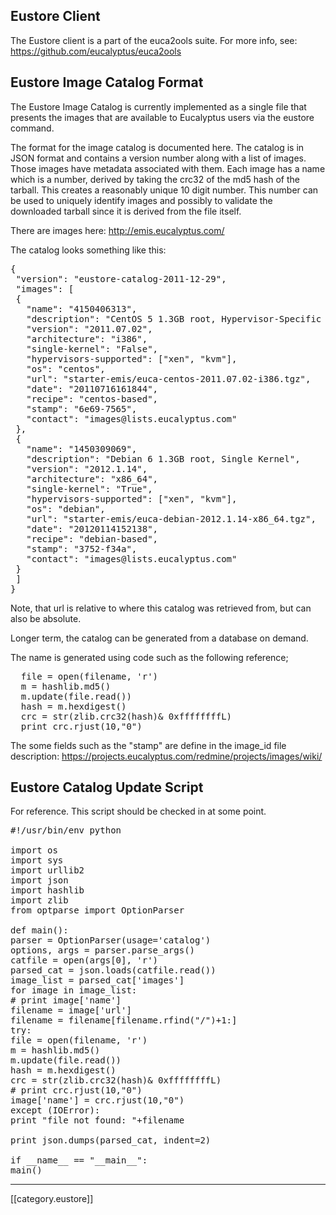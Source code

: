 ## Eustore Client

The Eustore client is a part of the euca2ools suite.  For more info, see: https://github.com/eucalyptus/euca2ools

## Eustore Image Catalog Format

The Eustore Image Catalog is currently implemented as a single file that presents the images that are available to Eucalyptus users via the eustore command.

The format for the image catalog is documented here. The catalog is in JSON format and contains a version number along with a list of images. Those images have metadata associated with them. Each image has a name which is a number, derived by taking the crc32 of the md5 hash of the tarball. This creates a reasonably unique 10 digit number. This number can be used to uniquely identify images and possibly to validate the downloaded tarball since it is derived from the file itself.

There are images here: http://emis.eucalyptus.com/

The catalog looks something like this:

<pre>
{
 "version": "eustore-catalog-2011-12-29",
 "images": [
 {
   "name": "4150406313",
   "description": "CentOS 5 1.3GB root, Hypervisor-Specific Kernels",
   "version": "2011.07.02",
   "architecture": "i386",
   "single-kernel": "False",
   "hypervisors-supported": ["xen", "kvm"],
   "os": "centos",
   "url": "starter-emis/euca-centos-2011.07.02-i386.tgz",
   "date": "20110716161844",
   "recipe": "centos-based",
   "stamp": "6e69-7565",
   "contact": "images@lists.eucalyptus.com"
 },
 {
   "name": "1450309069",
   "description": "Debian 6 1.3GB root, Single Kernel",
   "version": "2012.1.14",
   "architecture": "x86_64",
   "single-kernel": "True",
   "hypervisors-supported": ["xen", "kvm"],
   "os": "debian",
   "url": "starter-emis/euca-debian-2012.1.14-x86_64.tgz",
   "date": "20120114152138",
   "recipe": "debian-based",
   "stamp": "3752-f34a",
   "contact": "images@lists.eucalyptus.com"
 }
 ]
}
</pre>

Note, that url is relative to where this catalog was retrieved from, but can also be absolute.

Longer term, the catalog can be generated from a database on demand.

The name is generated using code such as the following reference;

<pre>
  file = open(filename, 'r')
  m = hashlib.md5()
  m.update(file.read())
  hash = m.hexdigest()
  crc = str(zlib.crc32(hash)& 0xffffffffL)
  print crc.rjust(10,"0")
</pre>

The some fields such as the "stamp" are define in the image_id file description: https://projects.eucalyptus.com/redmine/projects/images/wiki/

## Eustore Catalog Update Script

For reference. This script should be checked in at some point.

<pre>
#!/usr/bin/env python
 
import os
import sys
import urllib2
import json
import hashlib
import zlib
from optparse import OptionParser
 
def main():
parser = OptionParser(usage='catalog')
options, args = parser.parse_args()
catfile = open(args[0], 'r')
parsed_cat = json.loads(catfile.read())
image_list = parsed_cat['images']
for image in image_list:
# print image['name']
filename = image['url']
filename = filename[filename.rfind("/")+1:]
try:
file = open(filename, 'r')
m = hashlib.md5()
m.update(file.read())
hash = m.hexdigest()
crc = str(zlib.crc32(hash)& 0xffffffffL)
# print crc.rjust(10,"0")
image['name'] = crc.rjust(10,"0")
except (IOError):
print "file not found: "+filename
 
print json.dumps(parsed_cat, indent=2)
 
if __name__ == "__main__":
main()
</pre>

*****
[[category.eustore]]